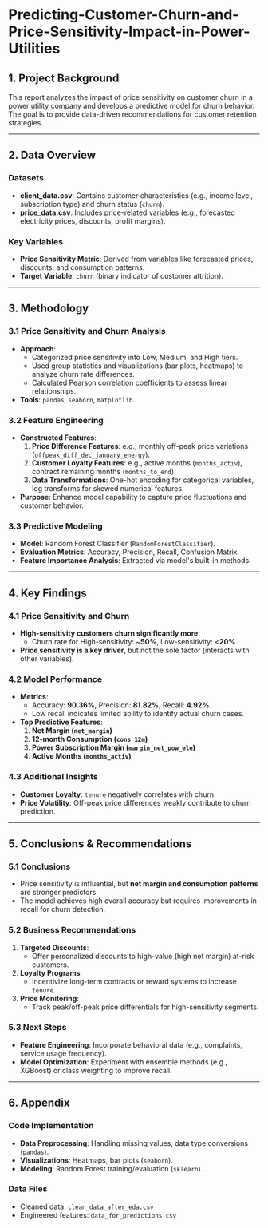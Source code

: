 # Predicting-Customer-Churn-and-Price-Sensitivity-Impact-in-Power-Utilities

## 1. Project Background
This report analyzes the impact of price sensitivity on customer churn in a power utility company and develops a predictive model for churn behavior. The goal is to provide data-driven recommendations for customer retention strategies.

---

## 2. Data Overview
### Datasets
- **client_data.csv**: Contains customer characteristics (e.g., income level, subscription type) and churn status (`churn`).
- **price_data.csv**: Includes price-related variables (e.g., forecasted electricity prices, discounts, profit margins).

### Key Variables
- **Price Sensitivity Metric**: Derived from variables like forecasted prices, discounts, and consumption patterns.
- **Target Variable**: `churn` (binary indicator of customer attrition).

---

## 3. Methodology
### 3.1 Price Sensitivity and Churn Analysis
- **Approach**:
  - Categorized price sensitivity into Low, Medium, and High tiers.
  - Used group statistics and visualizations (bar plots, heatmaps) to analyze churn rate differences.
  - Calculated Pearson correlation coefficients to assess linear relationships.
- **Tools**: `pandas`, `seaborn`, `matplotlib`.

### 3.2 Feature Engineering
- **Constructed Features**:
  1. **Price Difference Features**: e.g., monthly off-peak price variations (`offpeak_diff_dec_january_energy`).
  2. **Customer Loyalty Features**: e.g., active months (`months_activ`), contract remaining months (`months_to_end`).
  3. **Data Transformations**: One-hot encoding for categorical variables, log transforms for skewed numerical features.
- **Purpose**: Enhance model capability to capture price fluctuations and customer behavior.

### 3.3 Predictive Modeling
- **Model**: Random Forest Classifier (`RandomForestClassifier`).
- **Evaluation Metrics**: Accuracy, Precision, Recall, Confusion Matrix.
- **Feature Importance Analysis**: Extracted via model's built-in methods.

---

## 4. Key Findings
### 4.1 Price Sensitivity and Churn
- **High-sensitivity customers churn significantly more**:
  - Churn rate for High-sensitivity: ~**50%**, Low-sensitivity: <**20%**.
- **Price sensitivity is a key driver**, but not the sole factor (interacts with other variables).

### 4.2 Model Performance
- **Metrics**:
  - Accuracy: **90.36%**, Precision: **81.82%**, Recall: **4.92%**.
  - Low recall indicates limited ability to identify actual churn cases.
- **Top Predictive Features**:
  1. **Net Margin (`net_margin`)**
  2. **12-month Consumption (`cons_12m`)**
  3. **Power Subscription Margin (`margin_net_pow_ele`)**
  4. **Active Months (`months_activ`)**

### 4.3 Additional Insights
- **Customer Loyalty**: `tenure` negatively correlates with churn.
- **Price Volatility**: Off-peak price differences weakly contribute to churn prediction.

---

## 5. Conclusions & Recommendations
### 5.1 Conclusions
- Price sensitivity is influential, but **net margin and consumption patterns** are stronger predictors.
- The model achieves high overall accuracy but requires improvements in recall for churn detection.

### 5.2 Business Recommendations
1. **Targeted Discounts**:
   - Offer personalized discounts to high-value (high net margin) at-risk customers.
2. **Loyalty Programs**:
   - Incentivize long-term contracts or reward systems to increase `tenure`.
3. **Price Monitoring**:
   - Track peak/off-peak price differentials for high-sensitivity segments.

### 5.3 Next Steps
- **Feature Engineering**: Incorporate behavioral data (e.g., complaints, service usage frequency).
- **Model Optimization**: Experiment with ensemble methods (e.g., XGBoost) or class weighting to improve recall.

---

## 6. Appendix
### Code Implementation
- **Data Preprocessing**: Handling missing values, data type conversions (`pandas`).
- **Visualizations**: Heatmaps, bar plots (`seaborn`).
- **Modeling**: Random Forest training/evaluation (`sklearn`).

### Data Files
- Cleaned data: `clean_data_after_eda.csv`
- Engineered features: `data_for_predictions.csv`
